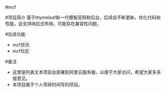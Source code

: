 #mcf

#项目简介
基于thymeleaf新一代模板官网和后台，后续会不断更新，优化代码和性能，会支持响应式布局，可能存在兼容性问题。

#后续功能
- mcf资讯
- mcf社区

#备注
- 这里是列表文本项目会部署到阿里云服务器，以便于大家访问，希望大家多多提意见。
- 本项目属于个人零碎时间写的项目。
